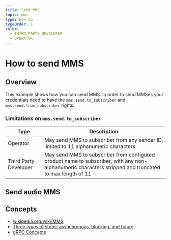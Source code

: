 ```yaml
---
title: Send MMS
topic: mms
type: how-to
typeOrder: 1
roles:
  - THIRD_PARTY_DEVELOPER
  - OPERATOR
---
```


# How to send MMS

## Overview

This example shows how you can send MMS. In order to send MMSes your credentials need to have the
`mms.send.to_subscriber` and `mms.send.from_subscriber` rights.

### Limitations on `mms.send.to_subscriber`

| Type                  | Description |
| --------------------- | ----------|
| Operator              | May send MMS to subscriber from any sender ID, limited to 11 alphanumeric characters |
| Third Party Developer | May send MMS to subscriber from configured product name to subscriber, with any non-alphanumeric characters stripped and truncated to max length of 11 |


<DemoConfigurer />

## Send audio MMS
<CodeSnippet
  :kotlinDeps="['mms-grpc', 'utils-grpc']"
  kotlinOperator="https://github.com/working-group-two/docs.wgtwo.com/blob/master/examples/kotlin/operator/mms/src/main/kotlin/SendAudioToSubscriber.kt"
  kotlinThirdpartydev="https://github.com/working-group-two/docs.wgtwo.com/blob/master/examples/kotlin/thirdpartydev/mms/src/main/kotlin/SendAudioToSubscriber.kt"
  />

## Concepts
* [wikipedia.org/wiki/MMS](https://en.wikipedia.org/wiki/Multimedia_Messaging_Service)
* [Three types of stubs: asynchronous, blocking, and future](https://grpc.io/docs/reference/java/generated-code/)
* [gRPC Concepts](https://grpc.io/docs/guides/concepts/)
